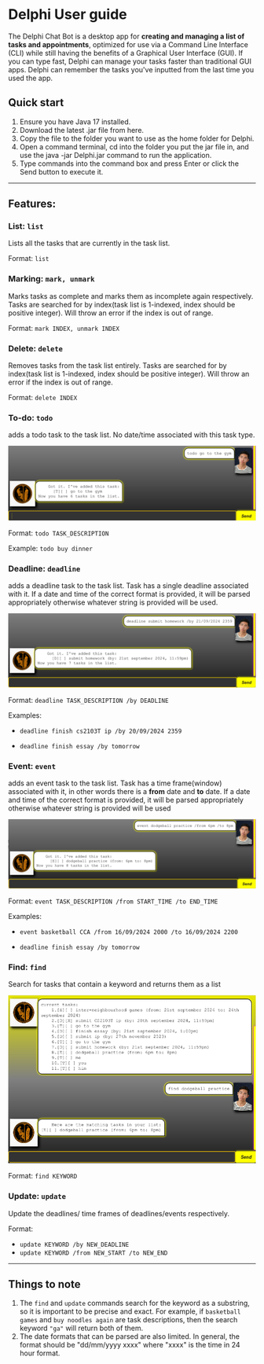 # Delphi User guide

The Delphi Chat Bot is a desktop app for **creating and managing a list of tasks and appointments**, optimized for use via a Command Line Interface (CLI) while still having the benefits of a Graphical User Interface (GUI). If you can type fast, Delphi can manage your tasks faster than traditional GUI apps.
Delphi can remember the tasks you've inputted from the last time you used the app.
## Quick start

1. Ensure you have Java 17 installed.
2. Download the latest .jar file from here.
3. Copy the file to the folder you want to use as the home folder for Delphi.
4. Open a command terminal, cd into the folder you put the jar file in, and use the java -jar Delphi.jar command to run the application.
5. Type commands into the command box and press Enter or click the Send button to execute it.

---

## Features:


### List: `list`

Lists all the tasks that are currently in the task list.

Format: `list`

### Marking: `mark, unmark`

Marks tasks as complete and marks them as incomplete again respectively. Tasks are searched for
by index(task list is 1-indexed, index should be positive integer). Will throw an error if the index is out of range.

Format: `mark INDEX, unmark INDEX`

### Delete: `delete`

Removes tasks from the task list entirely. Tasks are searched for by index(task list is 1-indexed, index should be positive integer).
Will throw an error if the index is out of range.

Format: `delete INDEX`

### To-do: `todo`

adds a todo task to the task list. No date/time associated with this task type.


![screenshot of todo task creation](../src/main/resources/images/todo.png)

Format: `todo TASK_DESCRIPTION`

Example: `todo buy dinner`

### Deadline: `deadline`

adds a deadline task to the task list. Task has a single deadline associated with it.
If a date and time of the correct format is provided, it will be parsed appropriately
otherwise whatever string is provided will be used.

![screenshot of deadline creation](./deadline.png)

Format: `deadline TASK_DESCRIPTION /by DEADLINE`

Examples:
* `deadline finish cs2103T ip /by 20/09/2024 2359`

* `deadline finish essay /by tomorrow`

### Event: `event`

adds an event task to the task list. Task has a time frame(window) associated with it,
in other words there is a **from** date and **to** date. If a date and time of the
correct format is provided, it will be parsed appropriately otherwise whatever string is provided will be used


![screenshot of event creation](../src/main/resources/images/event.png)


Format: `event TASK_DESCRIPTION /from START_TIME /to END_TIME`

Examples:
* `event basketball CCA /from 16/09/2024 2000 /to 16/09/2024 2200`

* `deadline finish essay /by tomorrow`

### Find: `find`

Search for tasks that contain a keyword and returns them as a list

![screenshot of find command](../src/main/resources/images/find.png)


Format: `find KEYWORD`

### Update: `update`

Update the deadlines/ time frames of deadlines/events respectively.

Format:
* `update KEYWORD /by NEW_DEADLINE`
*  `update KEYWORD /from NEW_START /to NEW_END`

---

## Things to note

1. The `find` and `update` commands search for the keyword as a substring, so it is important
   to be precise and exact. For example, if `basketball games` and `buy noodles again` are task
   descriptions, then the search keyword `"ga"` will return both of them.
2. The date formats that can be parsed are also limited. In general, the format should be
   "dd/mm/yyyy xxxx" where "xxxx" is the time in 24 hour format.